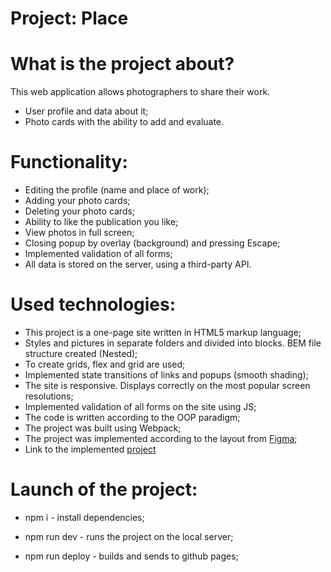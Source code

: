 # Project: Place


# What is the project about?

This web application allows photographers to share their work.

* User profile and data about it;
* Photo cards with the ability to add and evaluate.

# Functionality:

* Editing the profile (name and place of work);
* Adding your photo cards;
* Deleting your photo cards;
* Ability to like the publication you like;
* View photos in full screen;
* Closing popup by overlay (background) and pressing Escape;
* Implemented validation of all forms;
* All data is stored on the server, using a third-party API.

# Used technologies:

* This project is a one-page site written in HTML5 markup language;
* Styles and pictures in separate folders and divided into blocks. BEM file structure created (Nested);
* To create grids, flex and grid are used;
* Implemented state transitions of links and popups (smooth shading);
* The site is responsive. Displays correctly on the most popular screen resolutions;
* Implemented validation of all forms on the site using JS;
* The code is written according to the OOP paradigm;
* The project was built using Webpack;
* The project was implemented according to the layout from [Figma](https://www.figma.com/file/2cn9N9jSkmxD84oJik7xL7/JavaScript.-Sprint-4?node-id=0%3A1);
* Link to the implemented [project](https://polina1994.github.io/mesto/)

# Launch of the project:

- npm i - install dependencies;

- npm run dev - runs the project on the local server;

- npm run deploy - builds and sends to github pages;
